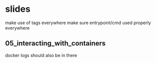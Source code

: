 # slides
make use of tags everywhere
make sure entrypoint/cmd used properly everywhere

## 05_interacting_with_containers
docker logs should also be in there